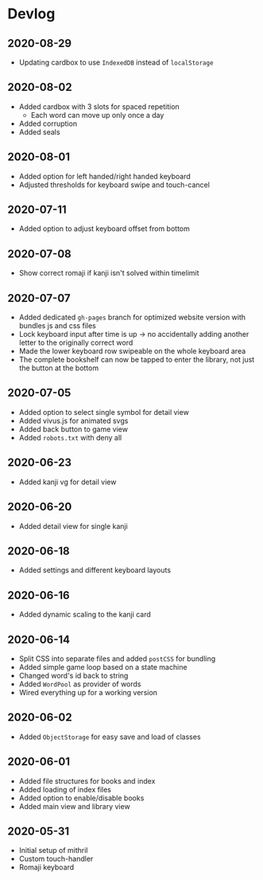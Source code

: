 # Devlog

## 2020-08-29
- Updating cardbox to use `IndexedDB` instead of `localStorage`

## 2020-08-02
- Added cardbox with 3 slots for spaced repetition
    - Each word can move up only once a day
- Added corruption
- Added seals

## 2020-08-01
- Added option for left handed/right handed keyboard
- Adjusted thresholds for keyboard swipe and touch-cancel

## 2020-07-11
- Added option to adjust keyboard offset from bottom

## 2020-07-08
- Show correct romaji if kanji isn't solved within timelimit

## 2020-07-07
- Added dedicated `gh-pages` branch for optimized website version with bundles js and css files
- Lock keyboard input after time is up -> no accidentally adding another letter to the originally correct word
- Made the lower keyboard row swipeable on the whole keyboard area
- The complete bookshelf can now be tapped to enter the library, not just the button at the bottom

## 2020-07-05
- Added option to select single symbol for detail view
- Added vivus.js for animated svgs
- Added back button to game view
- Added `robots.txt` with deny all

## 2020-06-23
- Added kanji vg for detail view

## 2020-06-20
- Added detail view for single kanji

## 2020-06-18
- Added settings and different keyboard layouts

## 2020-06-16
- Added dynamic scaling to the kanji card

## 2020-06-14
- Split CSS into separate files and added `postCSS` for bundling
- Added simple game loop based on a state machine
- Changed word's id back to string
- Added `WordPool` as provider of words
- Wired everything up for a working version

## 2020-06-02
- Added `ObjectStorage` for easy save and load of classes

## 2020-06-01
- Added file structures for books and index
- Added loading of index files
- Added option to enable/disable books
- Added main view and library view

## 2020-05-31
- Initial setup of mithril
- Custom touch-handler
- Romaji keyboard